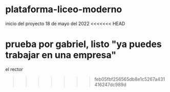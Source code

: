 # plataforma-liceo-moderno
inicio del proyecto  18 de mayo del 2022
<<<<<<< HEAD


prueba por gabriel, listo "ya puedes trabajar en una empresa"
=======
el rector 
>>>>>>> feb05fbf256565db8e1c5267a431416247dc989d
